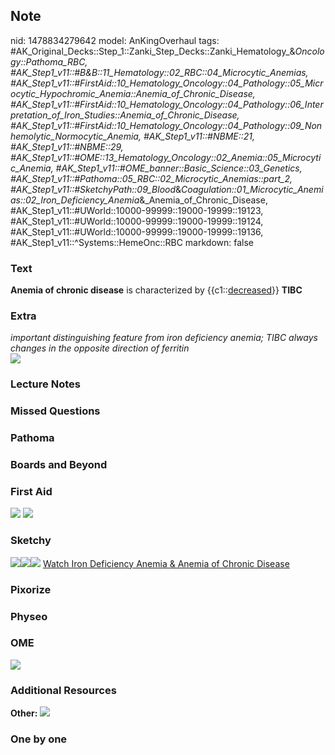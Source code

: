 ## Note
nid: 1478834279642
model: AnKingOverhaul
tags: #AK_Original_Decks::Step_1::Zanki_Step_Decks::Zanki_Hematology_&_Oncology::Pathoma_RBC, #AK_Step1_v11::#B&B::11_Hematology::02_RBC::04_Microcytic_Anemias, #AK_Step1_v11::#FirstAid::10_Hematology_Oncology::04_Pathology::05_Microcytic_Hypochromic_Anemia::Anemia_of_Chronic_Disease, #AK_Step1_v11::#FirstAid::10_Hematology_Oncology::04_Pathology::06_Interpretation_of_Iron_Studies::Anemia_of_Chronic_Disease, #AK_Step1_v11::#FirstAid::10_Hematology_Oncology::04_Pathology::09_Nonhemolytic_Normocytic_Anemia, #AK_Step1_v11::#NBME::21, #AK_Step1_v11::#NBME::29, #AK_Step1_v11::#OME::13_Hematology_Oncology::02_Anemia::05_Microcytic_Anemia, #AK_Step1_v11::#OME_banner::Basic_Science::03_Genetics, #AK_Step1_v11::#Pathoma::05_RBC::02_Microcytic_Anemias::part_2, #AK_Step1_v11::#SketchyPath::09_Blood_&_Coagulation::01_Microcytic_Anemias::02_Iron_Deficiency_Anemia_&_Anemia_of_Chronic_Disease, #AK_Step1_v11::#UWorld::10000-99999::19000-19999::19123, #AK_Step1_v11::#UWorld::10000-99999::19000-19999::19124, #AK_Step1_v11::#UWorld::10000-99999::19000-19999::19136, #AK_Step1_v11::^Systems::HemeOnc::RBC
markdown: false

### Text
<div>
  <div>
    <b>Anemia of chronic disease</b> is characterized by
    {{c1::<u>decreased</u>}} <b>TIBC</b>
  </div>
</div>

### Extra
<div>
  <i>important distinguishing feature from iron deficiency anemia;
  TIBC always changes in the opposite direction of ferritin</i>
</div><img src="paste-68728066670799.jpg">

### Lecture Notes


### Missed Questions


### Pathoma


### Boards and Beyond


### First Aid
<img src="tmpPklIkx.png"> <img src="tmpNAQ5BL.png">

### Sketchy
<img src=
"Screen%20Shot%202020-02-09%20at%202.56.35%20PM.JPG"><img src=
"Screen%20Shot%202020-02-09%20at%202.56.43%20PM.JPG"><img src=
"Zoverall%20picture%20(67)_1566160514431.JPG"> <a href=
"https://dashboard.sketchy.com/study/medical/courses/medical-pathophysiology/units/medical-pathophysiology-blood-coagulation/videos/medical-pathophysiology-blood-and-coagulation-microcytic-anemias-iron-deficiency-anemia-and-anemia-of-chronic-disease?utm_source=anki&utm_medium=partnership&utm_campaign=february_update&utm_content=medical">
Watch Iron Deficiency Anemia & Anemia of Chronic Disease</a>

### Pixorize


### Physeo


### OME
<div class="ome-widget">
  <a href=
  "https://onlinemeded.org/spa/cirrhosis-ii-chronic-decompensation?ref=anki">
  <img src="_OME_AnkiFlashcards_Topic_2.png"></a>
</div>

### Additional Resources
<b>Other:</b> <img src="tmpCZ4FXy.png">

### One by one

